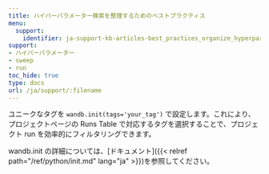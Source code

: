```yaml
---
title: ハイパーパラメーター検索を整理するためのベストプラクティス
menu:
  support:
    identifier: ja-support-kb-articles-best_practices_organize_hyperparameter_searches
support:
- ハイパーパラメーター
- sweep
- run
toc_hide: true
type: docs
url: /ja/support/:filename
---
```


ユニークなタグを `wandb.init(tags='your_tag')` で設定します。これにより、プロジェクトページの Runs Table で対応するタグを選択することで、プロジェクト run を効率的にフィルタリングできます。

wandb.init の詳細については、[ドキュメント]({{< relref path="/ref/python/init.md" lang="ja" >}})を参照してください。